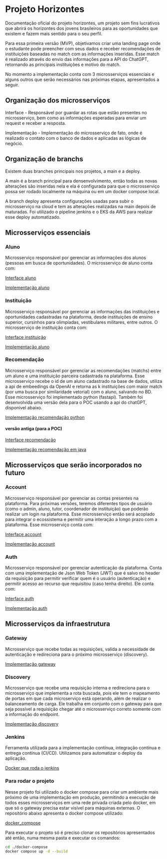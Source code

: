 # Projeto Horizontes
Documentação oficial do projeto horizontes, um projeto sem fins lucrativos que abrirá os horizontes dos jovens brasileiros para as oportunidades que existem e fazem mais sentido para o seu perfil. 

Para essa primeira versão (MVP), objetivamos criar uma landing page onde o estudante pode preencher com seus dados e receber recomendações de instituições baseadas no match com as informações inseridas. Esse match é realizado através do envio das informações para a API do ChatGPT, retornando as principais instituições e motivo do match.

No momento a implementação conta com 3 microsserviços essenciais e alguns outros que serão necessários nas próximas etapas, apresentados a seguir.

## Organização dos microsserviços

Interface - Responsável por guardar as rotas que estão presentes no microsserviço, bem como as informações esperadas para enviar um request e receber a resposta. 


Implementação - Implementação do microsserviço de fato, onde é realizado o contato com o banco de dados e aplicadas as lógicas de negócio. 

## Organização de branchs

Existem duas branches principais nos projetos, a main e a deploy. 


A main é a branch principal para densenvolvimento, então todas as novas alterações são inseridas nela e ela é configurada para que o microsserviço possa ser rodado localmente na máquina ou em um docker compose local. 

A branch deploy apresenta configurações usadas para subir o microsserviço na cloud e tem as alterações realizadas na main depois de maturadas. Foi utilizado o pipeline jenkins e o EKS da AWS para realizar esse deploy automatizado.


## Microsserviços essenciais

### Aluno

Microsserviço responsável por gerenciar as informações dos alunos (pessoas em busca de oportunidades). O microsserviço de aluno conta com: 

[Interface aluno](https://github.com/horizontes-op/aluno)

[Implementação aluno](https://github.com/horizontes-op/aluno-resource)

### Instituição
Microsserviço responsável por gerenciar as informações das instituições e oportunidades cadastradas na plataforma, desde instituições de ensino superior, cursinhos para olimpíadas, vestibulares militares, entre outros. O microsserviço de instituição conta com: 

[Interface instituição](https://github.com/horizontes-op/instituicao)

[Implementação aluno](https://github.com/horizontes-op/aluno-resource)

### Recomendação
Microsserviço responsável por gerenciar as recomendações (matchs) entre um aluno e uma instituição parceira cadastrada na plataforma. Esse microsserviço recebe o id de um aluno cadastrado na base de dados, utiliza a api de embeedings da OpenAI e retorna as k instituições com maior match (por uma busca por similaridade vetorial) com o aluno, salvando no BD. Esse microsserviço foi implementado python (fastapi). Também foi desenvolvida uma versão dela para o POC usando a api do chatGPT, disponivel abaixo.

[Implementação recomendação python](https://github.com/horizontes-op/recomendacao-python-v2)


#### versão antiga (para  a POC)

[Interface recomendação](https://github.com/horizontes-op/recomendacao) 

[Implementação recomendação em java](https://github.com/horizontes-op/recomendacao-resource)


## Microsserviços que serão incorporados no futuro

### Account
Microsserviço responsável por gerenciar as contas presentes na plataforma. Para próximas versões, teremos diferentes tipos de usuário (como o admin, aluno, tutor, coordenador de instituição) que poderão realizar um login na plataforma. Esse microsserviço então será acoplado para integrar o ecossistema e permitir uma interação a longo prazo com a plataforma. Esse micrroserviço conta com:

[Interface account](https://github.com/horizontes-op/account)

[Implementação account](https://github.com/horizontes-op/account-resource)

### Auth

Microsserviço responsável por gerenciar autenticação da plataforma. Conta com uma implementação de Json Web Token (JWT) que é salvo no header da requisição para permitir verificar quem é o usuário (autenticação) e permitir acesso ao recurso que requisitou (caso tenha direito). Ele conta com: 

 
[Interface auth](https://github.com/horizontes-op/auth) 

[Implementação auth](https://github.com/horizontes-op/auth-resource)

## Microsserviços da infraestrutura

### Gateway

Microsserviço que recebe todas as requisições, valida a necessidade de autenticação e redireciona para o próximo microsserviço (discovery).  

[Implementação gateway](https://github.com/horizontes-op/gateway) 

### Discovery

Microsserviço que recebe uma requisição interna e redireciona para o microsserviço que implementa a rota buscada, pois ele tem o mapeamento de portas em que cada microserviço está operando, além de realizar o balanceamento de carga. Ele trabalha em conjunto com o gateway para que seja possível a requisição chegar até o microsserviço correto somente com a informação do endpoint.  

[Implementação discovery](https://github.com/horizontes-op/discovery)

### Jenkins 
Ferramenta utilizada para a implementação contínua, integração contínua e entrega contínua (CI/CD). Utilizamos para automatizar o deploy da aplicação. 

[Docker que roda o jenkins](https://github.com/horizontes-op/jenkins)

### Para rodar o projeto

Nesse projeto foi utilizado o docker compose para criar um ambiente mais próximo de uma implementação em produção, permitindo a execução de todos esses microsserviços em uma rede privada criada pelo docker, em que só o gateway precisa estar visível para máquinas externas. O repositório abaixo apresenta o docker compose utilizado: 

[docker_compose](https://github.com/horizontes-op/docker-compose)

Para executar o projeto só é preciso clonar os repositórios apresentados até então, numa mesma pasta e executar os comandos: 

``` bash
cd ./docker-compose
docker compose up -d --build
```
